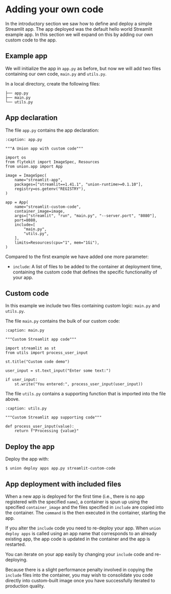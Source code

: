 # Adding your own code

In the introductory section we saw how to define and deploy a simple Streamlit app.
The app deployed was the default hello world Streamlit example app.
In this section we will expand on this by adding our own custom code to the app.

## Example app

We will initialize the app in `app.py` as before, but now we will add two files containing our own code, `main.py` and `utils.py`.

In a local directory, create the following files:

```{code-block} shell
├── app.py
├── main.py
└── utils.py
```

## App declaration

The file `app.py` contains the app declaration:

```{code-block} python
:caption: app.py

"""A Union app with custom code"""

import os
from flytekit import ImageSpec, Resources
from union.app import App

image = ImageSpec(
    name="streamlit-app",
    packages=["streamlit==1.41.1", "union-runtime>=0.1.10"],
    registry=os.getenv("REGISTRY"),
)

app = App(
    name="streamlit-custom-code",
    container_image=image,
    args=["streamlit", "run", "main.py", "--server.port", "8080"],
    port=8080,
    include=[
        "main.py",
        "utils.py",
    ],
    limits=Resources(cpu="1", mem="1Gi"),
)
```

Compared to the first example we have added one more parameter:

* `include`: A list of files to be added to the container at deployment time, containing the custom code that defines the specific functionality of your app.

## Custom code

In this example we include two files containing custom logic: `main.py` and `utils.py`.

The file `main.py` contains the bulk of our custom code:

```{code-block} python
:caption: main.py

"""Custom Streamlit app code"""

import streamlit as st
from utils import process_user_input

st.title("Custom code demo")

user_input = st.text_input("Enter some text:")

if user_input:
    st.write("You entered:", process_user_input(user_input))
```

The file `utils.py` contains a supporting function that is imported into the file above.

```{code-block} python
:caption: utils.py

"""Custom Streamlit app supporting code"""

def process_user_input(value):
    return f"Processing {value}"
```

## Deploy the app

Deploy the app with:

```{code-block} shell
$ union deploy apps app.py streamlit-custom-code
```

## App deployment with included files

When a new app is deployed for the first time (i.e., there is no app registered with the specified `name`),
a container is spun up using the specified `container_image` and the files specified in `include` are
copied into the container. The `command` is the then executed in the container, starting the app.

If you alter the `include` code you need to re-deploy your app.
When `union deploy apps` is called using an app name that corresponds to an already existing app,
the app code is updated in the container and the app is restarted.

You can iterate on your app easily by changing your `include` code and re-deploying.

Because there is a slight performance penalty involved in copying the `include` files into the container,
you may wish to consolidate you code directly into custom-built image once you have successfully iterated to production quality.
